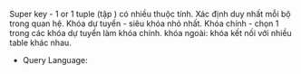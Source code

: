 
 Super key - 1 or 1 tuple (tập ) có nhiều thuộc tính. Xác định duy nhất mỗi bộ trong quan hệ.
 Khóa dự tuyển - siêu khóa nhỏ nhất.
 Khóa chính - chọn 1 trong các khóa dự tuyển làm khóa chính.
 khóa ngoài: khóa kết nối với nhiều table khác nhau.

+ Query Language: 


